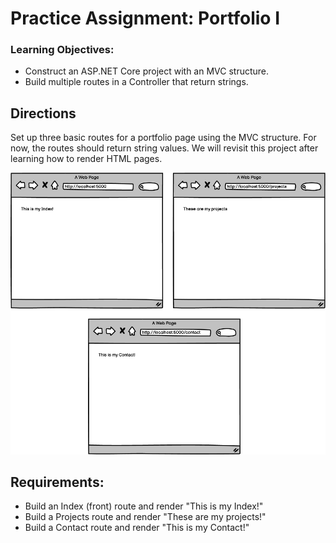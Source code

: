 # Practice Assignment: Portfolio I

### Learning Objectives:

- Construct an ASP.NET Core project with an MVC structure.
- Build multiple routes in a Controller that return strings.

## Directions
Set up three basic routes for a portfolio page using the MVC structure. For now, the routes should return string values. We will revisit this project after learning how to render HTML pages.

![Image](image.png)

## Requirements:
- Build an Index (front) route and render "This is my Index!"
- Build a Projects route and render "These are my projects!"
- Build a Contact route and render "This is my Contact!"